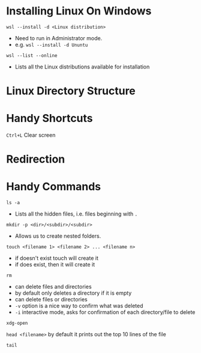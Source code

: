 # Installing Linux On Windows

```wsl --install -d <Linux distribution>```
* Need to run in Administrator mode.
* e.g. ```wsl --install -d Ununtu```

```wsl --list --online```
* Lists all the Linux distributions available for installation

# Linux Directory Structure

# Handy Shortcuts

```Ctrl+L```     Clear screen

# Redirection


# Handy Commands
```ls -a```
* Lists all the hidden files, i.e. files beginning with ```.```

```mkdir -p <dir>/<subdir>/<subdir>```
* Allows us to create nested folders.

```touch <filename 1> <filename 2> ... <filename n>```
* if <filename> doesn't exist touch will create it
* if <filename> does exist, then it will create it  

```rm```
* can delete files and directories
* by default only deletes a directory if it is empty
* can delete files or directories
* ```-v``` option is a nice way to confirm what was deleted
* ```-i``` interactive mode, asks for confirmation of each directory/file to delete
  
```xdg-open```

```head <filename>```
by default it prints out the top 10 lines of the file

```tail```


